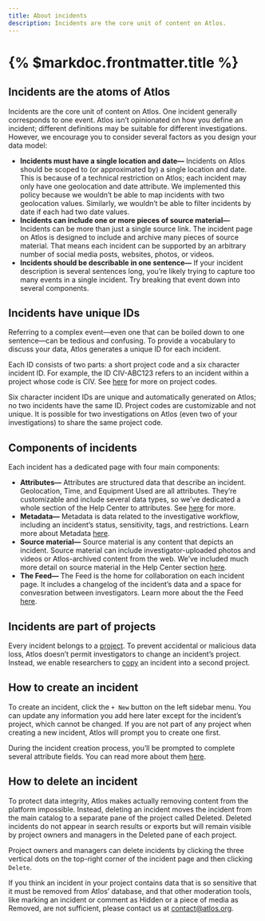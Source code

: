 ```yaml
---
title: About incidents 
description: Incidents are the core unit of content on Atlos. 
---
```


# {% $markdoc.frontmatter.title %}

## Incidents are the atoms of Atlos 
Incidents are the core unit of content on Atlos. One incident generally corresponds to one event. Atlos isn’t opinionated on how you define an incident; different definitions may be suitable for different investigations. However, we encourage you to consider several factors as you design your data model:
-  **Incidents must have a single location and date—** Incidents on Atlos should be scoped to (or approximated by) a single location and date. This is because of a technical restriction on Atlos; each incident may only have one geolocation and date attribute. We implemented this policy because we wouldn’t be able to map incidents with two geolocation values. Similarly, we wouldn’t be able to filter incidents by date if each had two date values. 
-  **Incidents can include one or more pieces of source material—** Incidents can be more than just a single source link. The incident page on Atlos is designed to include and archive many pieces of source material. That means each incident can be supported by an arbitrary number of social media posts, websites, photos, or videos. 
-  **Incidents should be describable in one sentence—** If your incident description is several sentences long, you’re likely trying to capture too many events in a single incident. Try breaking that event down into several components. 

## Incidents have unique IDs
Referring to a complex event—even one that can be boiled down to one sentence—can be tedious and confusing. To provide a vocabulary to discuss your data, Atlos generates a unique ID for each incident. 

Each ID consists of two parts: a short project code and a six character incident ID. For example, the ID CIV-ABC123 refers to an incident within a project whose code is CIV. See [here](/docs/projects/#project-code) for more on project codes. 

Six character incident IDs are unique and automatically generated on Atlos; no two incidents have the same ID. Project codes are customizable and not unique. It is possible for two investigations on Atlos (even two of your investigations) to share the same project code. 

## Components of incidents
Each incident has a dedicated page with four main components:
- **Attributes—** Attributes are structured data that describe an incident. Geolocation, Time, and Equipment Used are all attributes. They’re customizable and include several data types, so we’ve dedicated a whole section of the Help Center to attributes. See [here](/docs/attributes) for more. 
- **Metadata—** Metadata is data related to the investigative workflow, including an incident’s status, sensitivity, tags, and restrictions. Learn more about Metadata [here](/docs/metadata). 
- **Source material—** Source material is any content that depicts an incident. Source material can include investigator-uploaded photos and videos or Atlos-archived content from the web. We’ve included much more detail on source material in the Help Center section [here](/docs/source-material). 
- **The Feed—** The Feed is the home for collaboration on each incident page. It includes a changelog of the incident’s data and a space for convesration between investigators.  Learn more about the the Feed [here](/docs/comments-and-the-feed).

## Incidents are part of projects 
Every incident belongs to a [project](/docs/projects). To prevent accidental or malicious data loss, Atlos doesn’t permit investigators to change an incident’s project. Instead, we enable researchers to [copy](/docs/projects#how-to-copy-an-incident-to-a-second-project) an incident into a second project. 

## How to create an incident 
To create an incident, click the `+ New` button on the left sidebar menu. You can update any information you add here later except for the incident’s project, which cannot be changed. If you are not part of any project when creating a new incident, Atlos will prompt you to create one first. 

During the incident creation process, you’ll be prompted to complete several attribute fields. You can read more about them [here](/docs/attributes).

## How to delete an incident 
To protect data integrity, Atlos makes actually removing content from the platform impossible. Instead, deleting an incident moves the incident from the main catalog to a separate pane of the project called Deleted. Deleted incidents do not appear in search results or exports but will remain visible by project owners and managers in the Deleted pane of each project. 

Project owners and managers can delete incidents by clicking the three vertical dots on the top-right corner of the incident page and then clicking `Delete`.

If you think an incident in your project contains data that is so sensitive that it must be removed from Atlos’ database, and that other moderation tools, like marking an incident or comment as Hidden or a piece of media as Removed, are not sufficient, please contact us at [contact@atlos.org](mailto:contact@atlos.org). 






